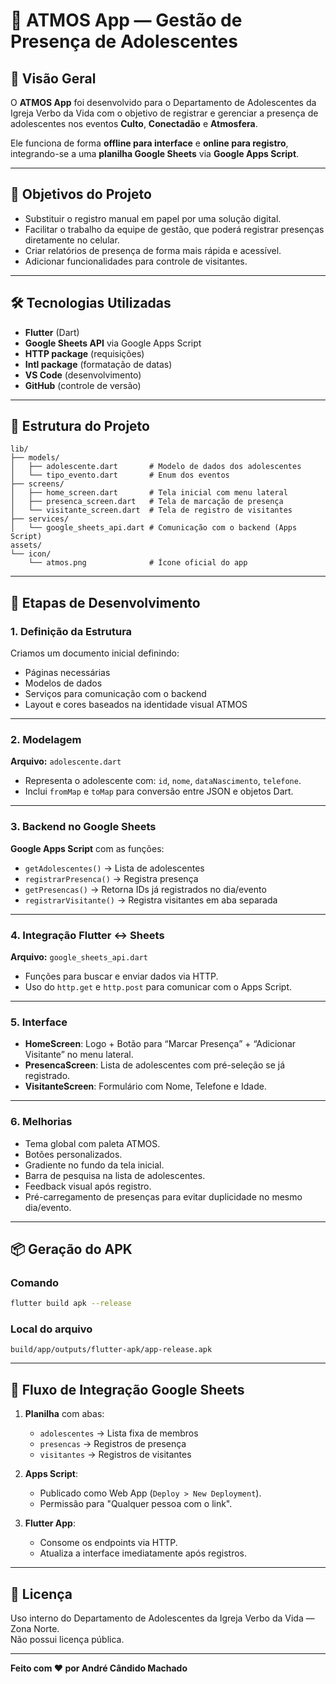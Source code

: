 # 📱 ATMOS App — Gestão de Presença de Adolescentes

## 📖 Visão Geral
O **ATMOS App** foi desenvolvido para o Departamento de Adolescentes da Igreja Verbo da Vida com o objetivo de registrar e gerenciar a presença de adolescentes nos eventos **Culto**, **Conectadão** e **Atmosfera**.

Ele funciona de forma **offline para interface** e **online para registro**, integrando-se a uma **planilha Google Sheets** via **Google Apps Script**.

---

## 🎯 Objetivos do Projeto
- Substituir o registro manual em papel por uma solução digital.
- Facilitar o trabalho da equipe de gestão, que poderá registrar presenças diretamente no celular.
- Criar relatórios de presença de forma mais rápida e acessível.
- Adicionar funcionalidades para controle de visitantes.

---

## 🛠️ Tecnologias Utilizadas
- **Flutter** (Dart)
- **Google Sheets API** via Google Apps Script
- **HTTP package** (requisições)
- **Intl package** (formatação de datas)
- **VS Code** (desenvolvimento)
- **GitHub** (controle de versão)

---

## 📂 Estrutura do Projeto

```
lib/
├── models/
│   ├── adolescente.dart       # Modelo de dados dos adolescentes
│   └── tipo_evento.dart       # Enum dos eventos
├── screens/
│   ├── home_screen.dart       # Tela inicial com menu lateral
│   ├── presenca_screen.dart   # Tela de marcação de presença
│   └── visitante_screen.dart  # Tela de registro de visitantes
├── services/
│   └── google_sheets_api.dart # Comunicação com o backend (Apps Script)
assets/
└── icon/
    └── atmos.png              # Ícone oficial do app
```

---

## 🚀 Etapas de Desenvolvimento

### **1. Definição da Estrutura**
Criamos um documento inicial definindo:
- Páginas necessárias
- Modelos de dados
- Serviços para comunicação com o backend
- Layout e cores baseados na identidade visual ATMOS

---

### **2. Modelagem**
**Arquivo:** `adolescente.dart`
- Representa o adolescente com: `id`, `nome`, `dataNascimento`, `telefone`.
- Inclui `fromMap` e `toMap` para conversão entre JSON e objetos Dart.

---

### **3. Backend no Google Sheets**
**Google Apps Script** com as funções:
- `getAdolescentes()` → Lista de adolescentes
- `registrarPresenca()` → Registra presença
- `getPresencas()` → Retorna IDs já registrados no dia/evento
- `registrarVisitante()` → Registra visitantes em aba separada

---

### **4. Integração Flutter ↔ Sheets**
**Arquivo:** `google_sheets_api.dart`
- Funções para buscar e enviar dados via HTTP.
- Uso do `http.get` e `http.post` para comunicar com o Apps Script.

---

### **5. Interface**
- **HomeScreen**: Logo + Botão para “Marcar Presença” + “Adicionar Visitante” no menu lateral.
- **PresencaScreen**: Lista de adolescentes com pré-seleção se já registrado.
- **VisitanteScreen**: Formulário com Nome, Telefone e Idade.

---

### **6. Melhorias**
- Tema global com paleta ATMOS.
- Botões personalizados.
- Gradiente no fundo da tela inicial.
- Barra de pesquisa na lista de adolescentes.
- Feedback visual após registro.
- Pré-carregamento de presenças para evitar duplicidade no mesmo dia/evento.

---

## 📦 Geração do APK

### **Comando**
```bash
flutter build apk --release
```

### **Local do arquivo**
```
build/app/outputs/flutter-apk/app-release.apk
```

---

## 📡 Fluxo de Integração Google Sheets

1. **Planilha** com abas:
   - `adolescentes` → Lista fixa de membros
   - `presencas` → Registros de presença
   - `visitantes` → Registros de visitantes

2. **Apps Script**:
   - Publicado como Web App (`Deploy > New Deployment`).
   - Permissão para "Qualquer pessoa com o link".

3. **Flutter App**:
   - Consome os endpoints via HTTP.
   - Atualiza a interface imediatamente após registros.

---

## 📜 Licença
Uso interno do Departamento de Adolescentes da Igreja Verbo da Vida — Zona Norte.  
Não possui licença pública.

---

**Feito com ❤️ por André Cândido Machado**
